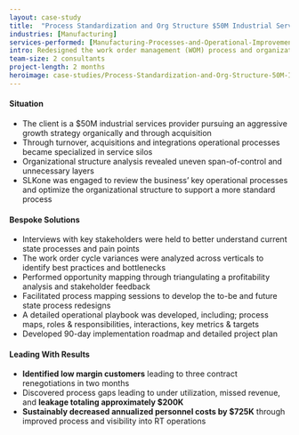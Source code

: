 ```yaml
---
layout: case-study
title:  "Process Standardization and Org Structure $50M Industrial Services Provider"
industries: [Manufacturing]
services-performed: [Manufacturing-Processes-and-Operational-Improvements]
intro: Redesigned the work order management (WOM) process and organizational structure for a growing industrial services firm actively undergoing integration and restructuring
team-size: 2 consultants
project-length: 2 months
heroimage: case-studies/Process-Standardization-and-Org-Structure-50M-Intustrial-Services-Provider.jpg
---
```


#### Situation
- The client is a $50M industrial services provider pursuing an aggressive growth strategy organically and through acquisition
- Through turnover, acquisitions and integrations operational processes became specialized in service silos
- Organizational structure analysis revealed uneven span-of-control and unnecessary layers
- SLKone was engaged to review the business’ key operational processes and optimize the organizational structure to support a more standard process

#### Bespoke Solutions
- Interviews with key stakeholders were held to better understand current state processes and pain points
- The work order cycle variances were analyzed across verticals to identify best practices and bottlenecks
- Performed opportunity mapping through triangulating a profitability analysis and stakeholder feedback 
- Facilitated process mapping sessions to develop the to-be and future state process redesigns
- A detailed operational playbook was developed, including; process maps, roles & responsibilities, interactions, key metrics & targets
- Developed 90-day implementation roadmap and detailed project plan

#### Leading With Results
- **Identified low margin customers** leading to three contract renegotiations in two months 
- Discovered process gaps leading to under utilization, missed revenue, and **leakage totaling approximately $200K**
- **Sustainably decreased annualized personnel costs by $725K** through improved process and visibility into  RT operations 
